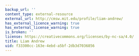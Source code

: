 ```yaml
---
backup_url: ''
content_type: external-resource
external_url: http://cmsw.mit.edu/profile/liam-andrew/
has_external_licence_warning: true
has_external_license_warning: true
is_broken: ''
license: https://creativecommons.org/licenses/by-nc-sa/4.0/
title: Liam Andrew
uid: f33300cc-163e-4ebd-a5bf-2db3d7036856
---
```

